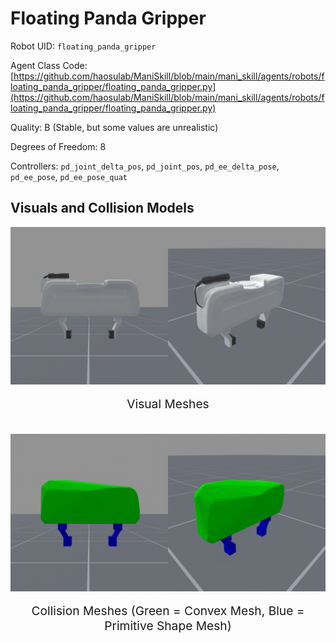 <!-- THIS IS ALL GENERATED DOCUMENTATION via generate_robot_docs.py. DO NOT MODIFY THIS FILE DIRECTLY. -->

# Floating Panda Gripper

Robot UID: `floating_panda_gripper`

Agent Class Code: [https://github.com/haosulab/ManiSkill/blob/main/mani_skill/agents/robots/floating_panda_gripper/floating_panda_gripper.py](https://github.com/haosulab/ManiSkill/blob/main/mani_skill/agents/robots/floating_panda_gripper/floating_panda_gripper.py)

Quality: B (Stable, but some values are unrealistic)

Degrees of Freedom: 8

Controllers: `pd_joint_delta_pos`, `pd_joint_pos`, `pd_ee_delta_pose`, `pd_ee_pose`, `pd_ee_pose_quat`

## Visuals and Collision Models

<div>
    <div style="max-width: 100%; display: flex; justify-content: center;">
        <img src="../../_static/robot_images/floating_panda_gripper/front_visual.png" style='min-width:min(50%, 100px);max-width:50%;height:auto' alt="floating_panda_gripper">
        <img src="../../_static/robot_images/floating_panda_gripper/side_visual.png" style='min-width:min(50%, 100px);max-width:50%;height:auto' alt="floating_panda_gripper">
    </div>
    <p style="text-align: center; font-size: 1.2rem;">Visual Meshes</p>
    <br/>
    <div style="max-width: 100%; display: flex; justify-content: center;">
        <img src="../../_static/robot_images/floating_panda_gripper/front_collision.png" style='min-width:min(50%, 100px);max-width:50%;height:auto' alt="floating_panda_gripper">
        <img src="../../_static/robot_images/floating_panda_gripper/side_collision.png" style='min-width:min(50%, 100px);max-width:50%;height:auto' alt="floating_panda_gripper">
    </div>
    <p style="text-align: center; font-size: 1.2rem;">Collision Meshes (Green = Convex Mesh, Blue = Primitive Shape Mesh)</p>
</div>
